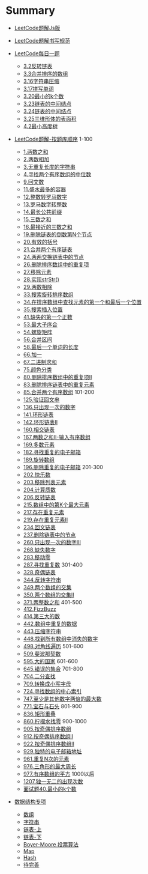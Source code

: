 <!--
 * @desc:
 * @Author: 余光
 * @Email: webbj97@163.com
 * @Date: 2019-12-25 17:00:31
 -->
# Summary

* [LeetCode题解Js版](README.md)
* [LeetCode题解书写规范](GUIDE.md)

* [LeetCode每日一题](dailyCode/dailycode.md)
    * [3.2反转链表](dailyCode/3.2反转链表.md)
    * [3.3合并排序的数组](dailyCode/3.3合并排序的数组.md)
    * [3.16字符串压缩](dailyCode/3.16字符串压缩.md)
    * [3.17拼写单词](dailyCode/3.17拼写单词.md)
    * [3.20最小的k个数](dailyCode/3.20最小的k个数.md)
    * [3.23链表的中间结点](dailyCode/3.23链表的中间结点.md)
    * [3.24链表的中间结点](dailyCode/3.24链表的中间结点.md)
    * [3.25三维形体的表面积](dailyCode/3.25三维形体的表面积.md)
    * [4.2最小高度树](dailyCode/4.2最小高度树.md)
* [LeetCode题解-按题库顺序](docs/题解.md)
    1-100
    * [1.两数之和](docs/1.两数之和.md)
    * [2.两数相加](docs/2.两数之和.md)
    * [3.无重复长度的字符串](docs/3.无重复字符的最长子串.md)
    * [4.寻找两个有序数组的中位数](docs/4.寻找两个有序数组的中位数.md)
    * [9.回文数](docs/9.回文数.md)
    * [11.盛水最多的容器](docs/11.盛水最多的容器.md)
    * [12.整数转罗马数字](docs/12.整数转罗马数字.md)
    * [13.罗马数字转整数](docs/13.罗马数字转整数.md)
    * [14.最长公共前缀](docs/14.最长公共前缀.md)
    * [15.三数之和](docs/15.三数之和.md)
    * [16.最接近的三数之和](docs/16.最接近的三数之和.md)
    * [19.删除链表的倒数第N个节点](docs/19.删除链表的倒数第N个节点.md)
    * [20.有效的括号](docs/20.有效的括号.md)
    * [21.合并两个有序链表](docs/21.合并两个有序链表.md)
    * [24.两两交换链表中的节点](docs/24.两两交换链表中的节点.md)
    * [26.删除排序数组中的重复项](docs/26.删除排序数组中的重复项.md)
    * [27.移除元素](docs/27.移除元素.md)
    * [28.实现strStr()](docs/28.实现strStr.md)
    * [29.两数相除](docs/29.两数相除.md)
    * [33.搜索旋转排序数组](docs/33.搜索旋转排序数组.md)
    * [34.在排序数组中查找元素的第一个和最后一个位置](docs/34.在排序数组中查找元素的第一个和最后一个位置.md)
    * [35.搜索插入位置](docs/35.搜索插入位置.md)
    * [41.缺失的第一个正数](docs/41.缺失的第一个正数.md)
    * [53.最大子序合](docs/53.最大子序合.md)
    * [54.螺旋矩阵](docs/54.螺旋矩阵.md)
    * [56.合并区间](docs/56.合并区间.md)
    * [58.最后一个单词的长度](docs/58.最后一个单词的长度.md)
    * [66.加一](docs/66.加一.md)
    * [67.二进制求和](docs/67.二进制求和.md)
    * [75.颜色分类](docs/75.颜色分类.md)
    * [80.删除排序数组中的重复项II](docs/80.删除排序数组中的重复项II.md)
    * [83.删除排序链表中的重复元素](docs/83.删除排序链表中的重复元素.md)
    * [85.合并两个有序数组](docs/85.合并两个有序数组.md)
    101-200
    * [125.验证回文串](docs/125.验证回文串.md)
    * [136.只出现一次的数字](docs/136.只出现一次的数字.md)
    * [141.环形链表](docs/141.环形链表.md)
    * [142.环形链表II](docs/142.环形链表II.md)
    * [160.相交链表](docs/142.相交链表.md)
    * [167.两数之和II-输入有序数组](docs/167.两数之和II-输入有序数组.md)
    * [169.多数元素](docs/169.多数元素.md)
    * [182.寻找重复的电子邮箱](docs/182.寻找重复的电子邮箱.md)
    * [189.旋转数组](docs/189.旋转数组.md)
    * [196.删除重复的电子邮箱](docs/196.删除重复的电子邮箱.md)
    201-300
    * [202.快乐数](docs/202.快乐数.md)
    * [203.移除列表元素](docs/203.移除列表元素.md)
    * [204.计算质数](docs/204.计算质数.md)
    * [206.反转链表](docs/206.反转链表.md)
    * [215.数组中的第K个最大元素](docs/215.数组中的第K个最大元素.md)
    * [217.存在重复元素](docs/217.存在重复元素.md)
    * [219.存在重复元素II](docs/219.存在重复元素II.md)
    * [234.回文链表](docs/234.回文链表.md)
    * [237.删除链表中的节点](docs/237.删除链表中的节点.md)
    * [260.只出现一次的数字III](docs/260.只出现一次的数字III.md)
    * [268.缺失数字](docs/268.缺失数字.md)
    * [283.移动零](docs/283.移动零.md)
    * [287.寻找重复数](docs/287.寻找重复数.md)
    301-400
    * [328.奇偶链表](docs/328.奇偶链表.md)
    * [344.反转字符串](docs/344.反转字符串.md)
    * [349.两个数组的交集](docs/349.两个数组的交集.md)
    * [350.两个数组的交集II](docs/350.两个数组的交集II.md)
    * [371.两整数之和](docs/371.两整数之和.md)
    401-500
    * [412.FizzBuzz](docs/412.FizzBuzz.md)
    * [414.第三大的数](docs/414.第三大的数.md)
    * [442.数组中重复的数据](docs/442.数组中重复的数据.md)
    * [443.压缩字符串](docs/443.压缩字符串.md)
    * [448.找到所有数组中消失的数字](docs/448.找到所有数组中消失的数字.md)
    * [498.对角线遍历](docs/498.对角线遍历.md)
    501-600
    * [509.斐波那契数](docs/509.斐波那契数.md)
    * [595.大的国家](docs/595.大的国家.md)
    601-600
    * [645.错误的集合](docs/645.错误的集合.md)
    701-800
    * [704.二分查找](docs/704.二分查找.md)
    * [709.转换成小写字母](docs/709.转换成小写字母.md)
    * [724.寻找数组的中心索引](docs/724.寻找数组的中心索引.md)
    * [747.至少是其他数字两倍的最大数](docs/747.至少是其他数字两倍的最大数.md)
    * [771.宝石与石头](docs/771.宝石与石头.md)
    801-900
    * [836.矩形重叠](docs/836.矩形重叠.md)
    * [860.柠檬水找零](docs/860.柠檬水找零.md)
    900-1000
    * [905.按奇偶排序数组](docs/905.按奇偶排序数组.md)
    * [912.按奇偶排序数组II](docs/922.按奇偶排序数组II.md)
    * [922.按奇偶排序数组II](docs/922.按奇偶排序数组II.md)
    * [929.独特的电子邮箱地址](docs/929.独特的电子邮箱地址.md)
    * [961.重复N次的元素](docs/961.重复N次的元素.md)
    * [976.三角形的最大周长](docs/976.三角形的最大周长.md)
    * [977.有序数组的平方](docs/977.有序数组的平方.md)
    1000以后
    * [1207.独一无二的出现次数](docs/1207.独一无二的出现次数.md)
    * [面试题40.最小的k个数](docs/Iq40.md)
* [数据结构专项](structure/structure.md)
    * [数组](structure/Array.md)
    * [字符串](structure/String.md)
    * [链表-上](structure/linkList1.md)
    * [链表-下](structure/linkList2.md)
    * [Boyer-Moore 投票算法]()
    * [Map]()
    * [Hash]()
    * [待完善]()